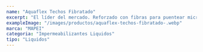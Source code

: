 ```yaml
---
name: "Aquaflex Techos Fibratado"
excerpt: "El líder del mercado. Reforzado con fibras para puentear microfisuras sin usar malla de refuerzo, ahorrando tiempo y dinero. Máxima versatilidad y durabilidad para todo tipo de techos y cubiertas."
exampleImage: "/images/productos/aquaflex-techos-fibratado-.webp"
marca: "MAPEI"
categoria: "Impermeabilizantes Liquidos"
tipo: "Liquidos"
---
```

